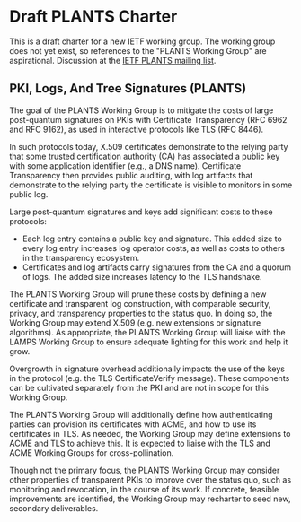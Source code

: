 # Draft PLANTS Charter

This is a draft charter for a new IETF working group. The working group does not yet exist, so references to the "PLANTS Working Group" are aspirational. Discussion at the [IETF PLANTS mailing list](https://mailman3.ietf.org/mailman3/lists/plants.ietf.org/).

## PKI, Logs, And Tree Signatures (PLANTS)

The goal of the PLANTS Working Group is to mitigate the costs of large post-quantum signatures on PKIs with Certificate Transparency (RFC 6962 and RFC 9162), as used in interactive protocols like TLS (RFC 8446).

In such protocols today, X.509 certificates demonstrate to the relying party that some trusted certification authority (CA) has associated a public key with some application identifier (e.g., a DNS name). Certificate Transparency then provides public auditing, with log artifacts that demonstrate to the relying party the certificate is visible to monitors in some public log.

Large post-quantum signatures and keys add significant costs to these protocols:

* Each log entry contains a public key and signature. This added size to every log entry increases log operator costs, as well as costs to others in the transparency ecosystem.
* Certificates and log artifacts carry signatures from the CA and a quorum of logs. The added size increases latency to the TLS handshake.

The PLANTS Working Group will prune these costs by defining a new certificate and transparent log construction, with comparable security, privacy, and transparency properties to the status quo. In doing so, the Working Group may extend X.509 (e.g. new extensions or signature algorithms). As appropriate, the PLANTS Working Group will liaise with the LAMPS Working Group to ensure adequate lighting for this work and help it grow.

Overgrowth in signature overhead additionally impacts the use of the keys in the protocol (e.g. the TLS CertificateVerify message). These components can be cultivated separately from the PKI and are not in scope for this Working Group.

The PLANTS Working Group will additionally define how authenticating parties can provision its certificates with ACME, and how to use its certificates in TLS. As needed, the Working Group may define extensions to ACME and TLS to achieve this. It is expected to liaise with the TLS and ACME Working Groups for cross-pollination.

Though not the primary focus, the PLANTS Working Group may consider other properties of transparent PKIs to improve over the status quo, such as monitoring and revocation, in the course of its work. If concrete, feasible improvements are identified, the Working Group may recharter to seed new, secondary deliverables.

